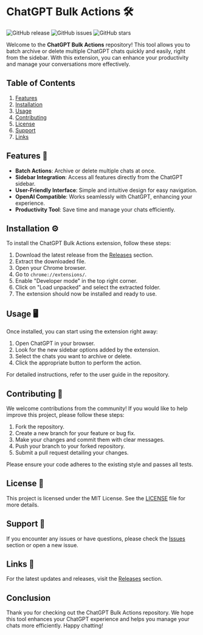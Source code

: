 # ChatGPT Bulk Actions 🛠️

![GitHub release](https://img.shields.io/github/release/hastadda30/chatgpt-bulk-actions.svg) ![GitHub issues](https://img.shields.io/github/issues/hastadda30/chatgpt-bulk-actions.svg) ![GitHub stars](https://img.shields.io/github/stars/hastadda30/chatgpt-bulk-actions.svg)

Welcome to the **ChatGPT Bulk Actions** repository! This tool allows you to batch archive or delete multiple ChatGPT chats quickly and easily, right from the sidebar. With this extension, you can enhance your productivity and manage your conversations more effectively.

## Table of Contents

1. [Features](#features)
2. [Installation](#installation)
3. [Usage](#usage)
4. [Contributing](#contributing)
5. [License](#license)
6. [Support](#support)
7. [Links](#links)

## Features 🌟

- **Batch Actions**: Archive or delete multiple chats at once.
- **Sidebar Integration**: Access all features directly from the ChatGPT sidebar.
- **User-Friendly Interface**: Simple and intuitive design for easy navigation.
- **OpenAI Compatible**: Works seamlessly with ChatGPT, enhancing your experience.
- **Productivity Tool**: Save time and manage your chats efficiently.

## Installation ⚙️

To install the ChatGPT Bulk Actions extension, follow these steps:

1. Download the latest release from the [Releases](https://github.com/hastadda30/chatgpt-bulk-actions/releases) section.
2. Extract the downloaded file.
3. Open your Chrome browser.
4. Go to `chrome://extensions/`.
5. Enable "Developer mode" in the top right corner.
6. Click on "Load unpacked" and select the extracted folder.
7. The extension should now be installed and ready to use.

## Usage 🖥️

Once installed, you can start using the extension right away:

1. Open ChatGPT in your browser.
2. Look for the new sidebar options added by the extension.
3. Select the chats you want to archive or delete.
4. Click the appropriate button to perform the action.

For detailed instructions, refer to the user guide in the repository.

## Contributing 🤝

We welcome contributions from the community! If you would like to help improve this project, please follow these steps:

1. Fork the repository.
2. Create a new branch for your feature or bug fix.
3. Make your changes and commit them with clear messages.
4. Push your branch to your forked repository.
5. Submit a pull request detailing your changes.

Please ensure your code adheres to the existing style and passes all tests.

## License 📄

This project is licensed under the MIT License. See the [LICENSE](LICENSE) file for more details.

## Support 💬

If you encounter any issues or have questions, please check the [Issues](https://github.com/hastadda30/chatgpt-bulk-actions/issues) section or open a new issue. 

## Links 🔗

For the latest updates and releases, visit the [Releases](https://github.com/hastadda30/chatgpt-bulk-actions/releases) section.

## Conclusion

Thank you for checking out the ChatGPT Bulk Actions repository. We hope this tool enhances your ChatGPT experience and helps you manage your chats more efficiently. Happy chatting!